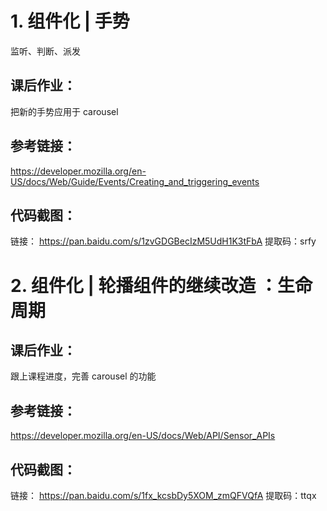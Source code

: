 # 1. 组件化 | 手势
监听、判断、派发

## 课后作业：
把新的手势应用于 carousel
## 参考链接：
https://developer.mozilla.org/en-US/docs/Web/Guide/Events/Creating_and_triggering_events
## 代码截图：
链接： https://pan.baidu.com/s/1zvGDGBecIzM5UdH1K3tFbA
提取码：srfy

# 2. 组件化 | 轮播组件的继续改造 ：生命周期

## 课后作业：
跟上课程进度，完善 carousel 的功能
## 参考链接：
https://developer.mozilla.org/en-US/docs/Web/API/Sensor_APIs
## 代码截图：
链接： https://pan.baidu.com/s/1fx_kcsbDy5XOM_zmQFVQfA
提取码：ttqx